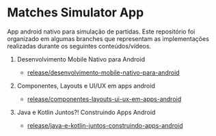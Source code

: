 # Matches Simulator App
App android nativo para simulação de partidas. Este repositório foi organizado em algumas branches que representam as implementações realizadas durante os seguintes conteúdos/vídeos.



1. Desenvolvimento Mobile Nativo para Android
    - [release/desenvolvimento-mobile-nativo-para-android](https://github.com/NeemiasLacerdaLeal/matches-simulator-app/tree/release/desenvolvimento-mobile-nativo-para-android)
    
2. Componentes, Layouts e UI/UX em apps android
    - [release/componentes-layouts-ui-ux-em-apps-android](https://github.com/NeemiasLacerdaLeal/matches-simulator-app/tree/release/componentes-layouts-ui-ux-em-apps-android)
    
3. Java e Kotlin Juntos?! Construindo Apps Android
    - [release/java-e-kotlin-juntos-construindo-apps-android](https://github.com/NeemiasLacerdaLeal/matches-simulator-app/tree/release/java-e-kotlin-juntos-construindo-apps-android)
